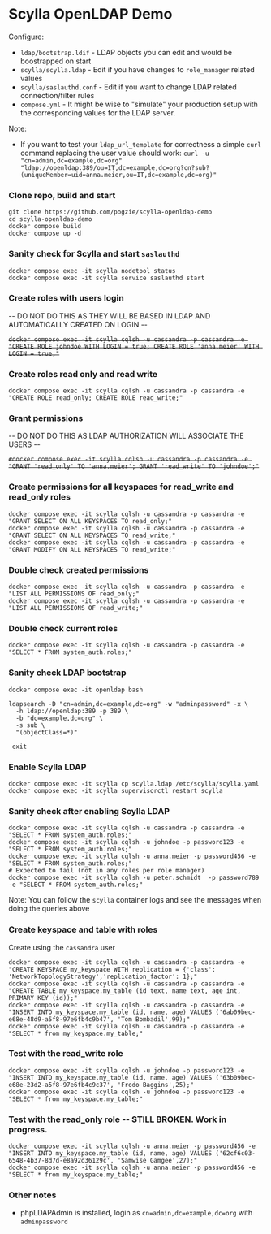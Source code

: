 # Scylla OpenLDAP Demo

Configure: 
- `ldap/bootstrap.ldif` - LDAP objects you can edit and would be boostrapped on start
- `scylla/scylla.ldap` - Edit if you have changes to `role_manager` related values
- `scylla/saslauthd.conf` - Edit if you want to change LDAP related connection/filter rules
- `compose.yml` - It might be wise to "simulate" your production setup with the corresponding values for the LDAP server. 

Note:
- If you want to test your `ldap_url_template` for correctness a simple `curl` command replacing the user value should work: `curl -u "cn=admin,dc=example,dc=org" "ldap://openldap:389/ou=IT,dc=example,dc=org?cn?sub?(uniqueMember=uid=anna.meier,ou=IT,dc=example,dc=org)"` 

### Clone repo, build and start
```
git clone https://github.com/pogzie/scylla-openldap-demo
cd scylla-openldap-demo
docker compose build
docker compose up -d
```

### Sanity check for Scylla and start `saslauthd`
```
docker compose exec -it scylla nodetool status
docker compose exec -it scylla service saslauthd start
```

### Create roles with users login 
-- DO NOT DO THIS AS THEY WILL BE BASED IN LDAP AND AUTOMATICALLY CREATED ON LOGIN --

<del>`docker compose exec -it scylla cqlsh -u cassandra -p cassandra -e "CREATE ROLE johndoe WITH LOGIN = true; CREATE ROLE 'anna.meier' WITH LOGIN = true;"`</del>

### Create roles read only and read write
```
docker compose exec -it scylla cqlsh -u cassandra -p cassandra -e "CREATE ROLE read_only; CREATE ROLE read_write;"
```

### Grant permissions 
-- DO NOT DO THIS AS LDAP AUTHORIZATION WILL ASSOCIATE THE USERS --

<del>`#docker compose exec -it scylla cqlsh -u cassandra -p cassandra -e "GRANT 'read_only' TO 'anna.meier'; GRANT 'read_write' TO 'johndoe';"`</del>

### Create permissions for all keyspaces for read_write and read_only roles
```
docker compose exec -it scylla cqlsh -u cassandra -p cassandra -e "GRANT SELECT ON ALL KEYSPACES TO read_only;"
docker compose exec -it scylla cqlsh -u cassandra -p cassandra -e "GRANT SELECT ON ALL KEYSPACES TO read_write;"
docker compose exec -it scylla cqlsh -u cassandra -p cassandra -e "GRANT MODIFY ON ALL KEYSPACES TO read_write;"
```

### Double check created permissions
```
docker compose exec -it scylla cqlsh -u cassandra -p cassandra -e "LIST ALL PERMISSIONS OF read_only;"
docker compose exec -it scylla cqlsh -u cassandra -p cassandra -e "LIST ALL PERMISSIONS OF read_write;"
```

### Double check current roles
```
docker compose exec -it scylla cqlsh -u cassandra -p cassandra -e "SELECT * FROM system_auth.roles;"
```

### Sanity check LDAP bootstrap

```
docker compose exec -it openldap bash

ldapsearch -D "cn=admin,dc=example,dc=org" -w "adminpassword" -x \
  -h ldap://openldap:389 -p 389 \
  -b "dc=example,dc=org" \
  -s sub \
  "(objectClass=*)"

 exit
```

### Enable Scylla LDAP
```
docker compose exec -it scylla cp scylla.ldap /etc/scylla/scylla.yaml
docker compose exec -it scylla supervisorctl restart scylla
```

### Sanity check after enabling Scylla LDAP
```
docker compose exec -it scylla cqlsh -u cassandra -p cassandra -e "SELECT * FROM system_auth.roles;"
docker compose exec -it scylla cqlsh -u johndoe -p password123 -e "SELECT * FROM system_auth.roles;"
docker compose exec -it scylla cqlsh -u anna.meier -p password456 -e "SELECT * FROM system_auth.roles;"
# Expected to fail (not in any roles per role manager)
docker compose exec -it scylla cqlsh -u peter.schmidt  -p password789 -e "SELECT * FROM system_auth.roles;"
```
Note: You can follow the `scylla` container logs and see the messages when doing the queries above

### Create keyspace and table with roles
Create using the `cassandra` user
```
docker compose exec -it scylla cqlsh -u cassandra -p cassandra -e "CREATE KEYSPACE my_keyspace WITH replication = {'class': 'NetworkTopologyStrategy','replication_factor': 1};"
docker compose exec -it scylla cqlsh -u cassandra -p cassandra -e "CREATE TABLE my_keyspace.my_table (id text, name text, age int, PRIMARY KEY (id));"
docker compose exec -it scylla cqlsh -u cassandra -p cassandra -e "INSERT INTO my_keyspace.my_table (id, name, age) VALUES ('6ab09bec-e68e-48d9-a5f8-97e6fb4c9b47', 'Tom Bombadil',99);"
docker compose exec -it scylla cqlsh -u cassandra -p cassandra -e "SELECT * from my_keyspace.my_table;"
```

### Test with the read_write role
```
docker compose exec -it scylla cqlsh -u johndoe -p password123 -e "INSERT INTO my_keyspace.my_table (id, name, age) VALUES ('63b09bec-e68e-23d2-a5f8-97e6fb4c9c37', 'Frodo Baggins',25);"
docker compose exec -it scylla cqlsh -u johndoe -p password123 -e "SELECT * from my_keyspace.my_table;"
```

### Test with the read_only role -- STILL BROKEN. Work in progress.
```
docker compose exec -it scylla cqlsh -u anna.meier -p password456 -e "INSERT INTO my_keyspace.my_table (id, name, age) VALUES ('62cf6c03-6548-4b37-8d7d-e8a92d36129c', 'Samwise Gamgee',27);"
docker compose exec -it scylla cqlsh -u anna.meier -p password456 -e "SELECT * from my_keyspace.my_table;"
```

### Other notes
- phpLDAPAdmin is installed, login as `cn=admin,dc=example,dc=org` with `adminpassword`
